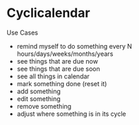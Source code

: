 Cyclicalendar
=============

Use Cases
* remind myself to do something every N hours/days/weeks/months/years
* see things that are due now
* see things that are due soon
* see all things in calendar
* mark something done (reset it)
* add something
* edit something
* remove something
* adjust where something is in its cycle

